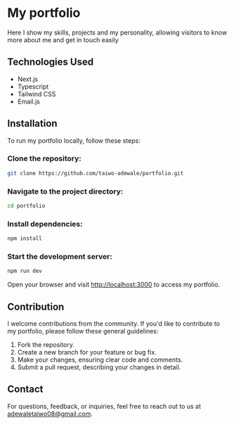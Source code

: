 # My portfolio

Here I show my skills, projects and my personality, allowing visitors to know more about me and get in touch easily

## Technologies Used

- Next.js
- Typescript
- Tailwind CSS
- Email.js

## Installation

To run my portfolio locally, follow these steps:

### Clone the repository:

```bash
git clone https://github.com/taiwo-adewale/portfolio.git
```

### Navigate to the project directory:

```bash
cd portfolio
```

### Install dependencies:

```bash
npm install
```

### Start the development server:

```bash
npm run dev
```

Open your browser and visit [http://localhost:3000](http://localhost:3000) to access my portfolio.

## Contribution

I welcome contributions from the community. If you'd like to contribute to my portfolio, please follow these general guidelines:

1. Fork the repository.
2. Create a new branch for your feature or bug fix.
3. Make your changes, ensuring clear code and comments.
4. Submit a pull request, describing your changes in detail.

## Contact

For questions, feedback, or inquiries, feel free to reach out to us at [adewaletaiwo08@gmail.com](mailto:adewaletaiwo08@gmail.com).

